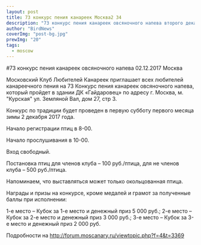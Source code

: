 ```yaml
---
layout: post
title: 73 конкурс пения канареек Москва2 34
description: "73 конкурс пения канареек овсяночного напева второго декабря 2017 года в Москве"
author: "BirdNews"
coverImg: "post-bg.jpg"
prewImg: "20"
tags:
  - moscow
---
```


#73 конкурс пения канареек овсяночного напева 02.12.2017 Москва

Московский Клуб Любителей Канареек приглашает всех любителей канареечного пения на 73 Конкурс пения канареек овсяночного напева, который пройдет в здании ДК «Гайдаровец» по адресу г. Москва, м. "Курская" ул. Земляной Вал, дом 27, стр 3.

Конкурс по традиции будет проведен в первую субботу первого месяца зимы 2 декабря 2017 года.

Начало регистрации птиц в 8-00.

Начало прослушивания в 10-00.

Вход свободный.

Постановка птиц для членов клуба – 100 руб./птица, для не членов клуба – 500 руб./птица.

Напоминаем, что выставляться может только окольцованная птица.

Награды и призы на конкурсе, кроме медалей и грамот за полученные баллы при исполнении:

1-е место – Кубок за 1-е место и денежный приз 5 000 руб.;
2-е место – Кубок за 2-е место и денежный приз 3 000 руб.;
3-е место – Кубок за 3-е место и денежный приз 2 000 руб.

Подробности на http://forum.moscanary.ru/viewtopic.php?f=4&t=3369
